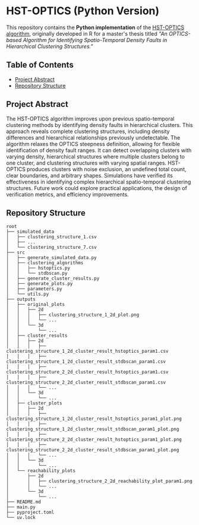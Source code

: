# HST-OPTICS (Python Version)

This repository contains the **Python implementation** of the [HST-OPTICS algorithm](https://github.com/MengChunYou/hstoptics), originally developed in R for a master's thesis titled _"An OPTICS-based Algorithm for Identifying Spatio-Temporal Density Faults in Hierarchical Clustering Structures."_

## Table of Contents

- [Project Abstract](#project-abstract)
- [Repository Structure](#repository-structure)

## Project Abstract

The HST-OPTICS algorithm improves upon previous spatio-temporal clustering methods by identifying density faults in hierarchical clusters. This approach reveals complete clustering structures, including density differences and hierarchical relationships previously undetectable. The algorithm relaxes the OPTICS steepness definition, allowing for flexible identification of density fault ranges. It can detect overlapping clusters with varying density, hierarchical structures where multiple clusters belong to one cluster, and clustering structures with varying spatial ranges. HST-OPTICS produces clusters with noise exclusion, an undefined total count, clear boundaries, and arbitrary shapes. Simulations have verified its effectiveness in identifying complex hierarchical spatio-temporal clustering structures. Future work could explore practical applications, the design of verification metrics, and efficiency improvements.


## Repository Structure

```plaintext
root
├── simulated_data
│   ├── clustering_structure_1.csv
│   ├── ...
│   └── clustering_structure_7.csv
├── src
│   ├── generate_simulated_data.py
│   ├── clustering_algorithms
│   │   ├── hstoptics.py
│   │   └── stdbscan.py
│   ├── generate_cluster_results.py
│   ├── generate_plots.py
│   ├── parameters.py
│   └── utils.py
├── outputs
│   ├── original_plots
│   │   ├── 2d
│   │   │   ├── clustering_structure_1_2d_plot.png
│   │   │   └── ...
│   │   └── 3d
│   │       └── ...
│   ├── cluster_results
│   │   ├── 2d
│   │   │   ├── clustering_structure_1_2d_cluster_result_hstoptics_param1.csv
│   │   │   ├── clustering_structure_1_2d_cluster_result_stdbscan_param1.csv
│   │   │   ├── clustering_structure_2_2d_cluster_result_hstoptics_param1.csv
│   │   │   ├── clustering_structure_2_2d_cluster_result_stdbscan_param1.csv
│   │   │   └── ...
│   │   └── 3d
│   │       └── ... 
│   ├── cluster_plots
│   │   ├── 2d
│   │   │   ├── clustering_structure_1_2d_cluster_result_hstoptics_param1_plot.png
│   │   │   ├── clustering_structure_1_2d_cluster_result_stdbscan_param1_plot.png
│   │   │   ├── clustering_structure_2_2d_cluster_result_hstoptics_param1_plot.png
│   │   │   ├── clustering_structure_2_2d_cluster_result_stdbscan_param1_plot.png
│   │   │   └── ...
│   │   └── 3d
│   │       └── ...
│   └── reachability_plots
│       ├── 2d
│       │   ├── clustering_structure_2_2d_reachability_plot_param1.png
│       │   └── ...
│       └── 3d
│           └── ...
├── README.md
├── main.py
├── pyproject.toml
└── uv.lock
```
